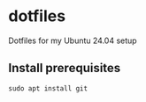 # dotfiles

Dotfiles for my Ubuntu 24.04 setup


## Install prerequisites

```
sudo apt install git
```
